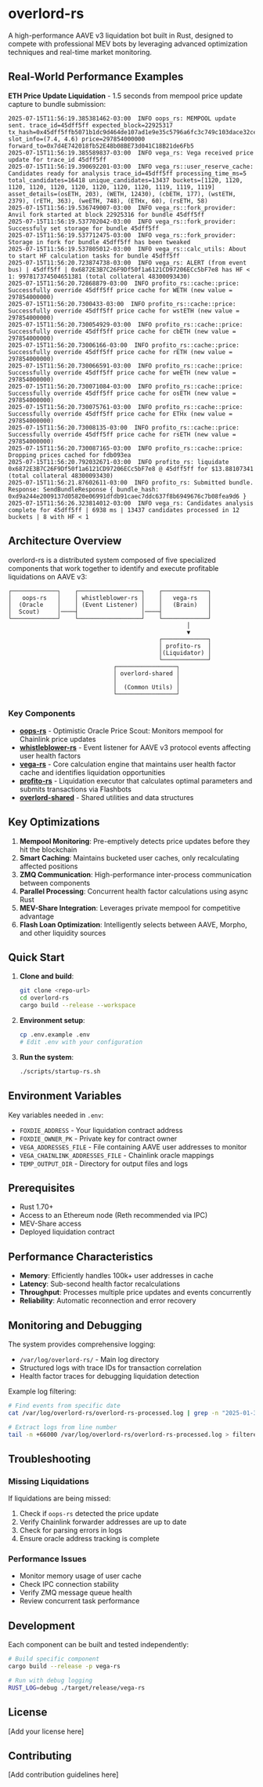 # overlord-rs

A high-performance AAVE v3 liquidation bot built in Rust, designed to compete with professional MEV bots by leveraging advanced optimization techniques and real-time market monitoring.

## Real-World Performance Examples

**ETH Price Update Liquidation** - 1.5 seconds from mempool price update capture to bundle submission:

```plaintext
2025-07-15T11:56:19.385381462-03:00  INFO oops_rs: MEMPOOL update sent. trace_id=45dff5ff expected_block=22925317 tx_hash=0x45dff5ffb5071b1dc9d464de107ad1e9e35c5796a6fc3c749c103dace32ce227 slot_info=(7.4, 4.6) price=297854000000 forward_to=0x7d4E742018fb52E48b08BE73d041C18B21de6Fb5
2025-07-15T11:56:19.385589837-03:00  INFO vega_rs: Vega received price update for trace_id 45dff5ff
2025-07-15T11:56:19.390692201-03:00  INFO vega_rs::user_reserve_cache: Candidates ready for analysis trace_id=45dff5ff processing_time_ms=5 total_candidates=16418 unique_candidates=13437 buckets=[1120, 1120, 1120, 1120, 1120, 1120, 1120, 1120, 1120, 1119, 1119, 1119] asset_details=(osETH, 203), (WETH, 12430), (cbETH, 177), (wstETH, 2379), (rETH, 363), (weETH, 748), (ETHx, 60), (rsETH, 58)
2025-07-15T11:56:19.536749007-03:00  INFO vega_rs::fork_provider: Anvil fork started at block 22925316 for bundle 45dff5ff
2025-07-15T11:56:19.537702042-03:00  INFO vega_rs::fork_provider: Successfuly set storage for bundle 45dff5ff
2025-07-15T11:56:19.537712475-03:00  INFO vega_rs::fork_provider: Storage in fork for bundle 45dff5ff has been tweaked
2025-07-15T11:56:19.537805012-03:00  INFO vega_rs::calc_utils: About to start HF calculation tasks for bundle 45dff5ff
2025-07-15T11:56:20.723874738-03:00  INFO vega_rs: ALERT (from event bus) | 45dff5ff | 0x6872E3B7C26F9Df50f1a6121CD97206ECc5bF7e8 has HF < 1: 997817374504651381 (total collateral 48300093430)
2025-07-15T11:56:20.72868879-03:00  INFO profito_rs::cache::price: Successfully override 45dff5ff price cache for WETH (new value = 297854000000)
2025-07-15T11:56:20.7300433-03:00  INFO profito_rs::cache::price: Successfully override 45dff5ff price cache for wstETH (new value = 297854000000)
2025-07-15T11:56:20.730054929-03:00  INFO profito_rs::cache::price: Successfully override 45dff5ff price cache for cbETH (new value = 297854000000)
2025-07-15T11:56:20.73006166-03:00  INFO profito_rs::cache::price: Successfully override 45dff5ff price cache for rETH (new value = 297854000000)
2025-07-15T11:56:20.730066591-03:00  INFO profito_rs::cache::price: Successfully override 45dff5ff price cache for weETH (new value = 297854000000)
2025-07-15T11:56:20.730071084-03:00  INFO profito_rs::cache::price: Successfully override 45dff5ff price cache for osETH (new value = 297854000000)
2025-07-15T11:56:20.730075761-03:00  INFO profito_rs::cache::price: Successfully override 45dff5ff price cache for ETHx (new value = 297854000000)
2025-07-15T11:56:20.73008135-03:00  INFO profito_rs::cache::price: Successfully override 45dff5ff price cache for rsETH (new value = 297854000000)
2025-07-15T11:56:20.730087165-03:00  INFO profito_rs::cache::price: Dropping prices cached for fdb093ea
2025-07-15T11:56:20.792032671-03:00  INFO profito_rs: liquidate 0x6872E3B7C26F9Df50f1a6121CD97206ECc5bF7e8 @ 45dff5ff for $13.88107341 (total collateral 48300093430)
2025-07-15T11:56:21.87602611-03:00  INFO profito_rs: Submitted bundle. Response: SendBundleResponse { bundle_hash: 0xd9a244e2009137d05820e06991dfdb91caec7ddc637f8b6949676c7b08fea9d6 }
2025-07-15T11:56:26.323814012-03:00  INFO vega_rs: Candidates analysis complete for 45dff5ff | 6938 ms | 13437 candidates processed in 12 buckets | 8 with HF < 1
```

## Architecture Overview

overlord-rs is a distributed system composed of five specialized components that work together to identify and execute profitable liquidations on AAVE v3:

```
┌─────────────┐    ┌──────────────────┐    ┌─────────────┐
│   oops-rs   │    │ whistleblower-rs │    │   vega-rs   │
│  (Oracle    │    │ (Event Listener) │    │   (Brain)   │
│  Scout)     │────┤                  │────┤             │
└─────────────┘    └──────────────────┘    └─────────────┘
                                                   │
                                                   ▼
                                           ┌─────────────┐
                                           │ profito-rs  │
                                           │(Liquidator) │
                                           └─────────────┘
                              ┌─────────────────┐
                              │ overlord-shared │
                              │                 │
                              │  (Common Utils) │
                              └─────────────────┘
```

### Key Components

- **[oops-rs](crates/oops-rs/README.md)** - Optimistic Oracle Price Scout: Monitors mempool for Chainlink price updates
- **[whistleblower-rs](crates/whistleblower-rs/README.md)** - Event listener for AAVE v3 protocol events affecting user health factors
- **[vega-rs](crates/vega-rs/README.md)** - Core calculation engine that maintains user health factor cache and identifies liquidation opportunities
- **[profito-rs](crates/profito-rs/README.md)** - Liquidation executor that calculates optimal parameters and submits transactions via Flashbots
- **[overlord-shared](crates/overlord-shared/README.md)** - Shared utilities and data structures

## Key Optimizations

1. **Mempool Monitoring**: Pre-emptively detects price updates before they hit the blockchain
2. **Smart Caching**: Maintains bucketed user caches, only recalculating affected positions
3. **ZMQ Communication**: High-performance inter-process communication between components
4. **Parallel Processing**: Concurrent health factor calculations using async Rust
5. **MEV-Share Integration**: Leverages private mempool for competitive advantage
6. **Flash Loan Optimization**: Intelligently selects between AAVE, Morpho, and other liquidity sources

## Quick Start

1. **Clone and build**:
   ```bash
   git clone <repo-url>
   cd overlord-rs
   cargo build --release --workspace
   ```

2. **Environment setup**:
   ```bash
   cp .env.example .env
   # Edit .env with your configuration
   ```

3. **Run the system**:
   ```bash
   ./scripts/startup-rs.sh
   ```

## Environment Variables

Key variables needed in `.env`:

- `FOXDIE_ADDRESS` - Your liquidation contract address
- `FOXDIE_OWNER_PK` - Private key for contract owner
- `VEGA_ADDRESSES_FILE` - File containing AAVE user addresses to monitor
- `VEGA_CHAINLINK_ADDRESSES_FILE` - Chainlink oracle mappings
- `TEMP_OUTPUT_DIR` - Directory for output files and logs

## Prerequisites

- Rust 1.70+
- Access to an Ethereum node (Reth recommended via IPC)
- MEV-Share access
- Deployed liquidation contract

## Performance Characteristics

- **Memory**: Efficiently handles 100k+ user addresses in cache
- **Latency**: Sub-second health factor recalculations
- **Throughput**: Processes multiple price updates and events concurrently
- **Reliability**: Automatic reconnection and error recovery


## Monitoring and Debugging

The system provides comprehensive logging:

- `/var/log/overlord-rs/` - Main log directory
- Structured logs with trace IDs for transaction correlation
- Health factor traces for debugging liquidation detection

Example log filtering:
```bash
# Find events from specific date
cat /var/log/overlord-rs/overlord-rs-processed.log | grep -n "2025-01-30" | head -n1 | cut -d: -f1

# Extract logs from line number
tail -n +66000 /var/log/overlord-rs/overlord-rs-processed.log > filtered.log
```

## Troubleshooting

### Missing Liquidations

If liquidations are being missed:

1. Check if `oops-rs` detected the price update
2. Verify Chainlink forwarder addresses are up to date
3. Check for parsing errors in logs
4. Ensure oracle address tracking is complete

### Performance Issues

- Monitor memory usage of user cache
- Check IPC connection stability
- Verify ZMQ message queue health
- Review concurrent task performance

## Development

Each component can be built and tested independently:

```bash
# Build specific component
cargo build --release -p vega-rs

# Run with debug logging
RUST_LOG=debug ./target/release/vega-rs
```

## License

[Add your license here]

## Contributing

[Add contribution guidelines here]
